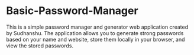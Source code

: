 # Basic-Password-Manager
This is a simple password manager and generator web application created by Sudhanshu. The application allows you to generate strong passwords based on your name and website, store them locally in your browser, and view the stored passwords.
